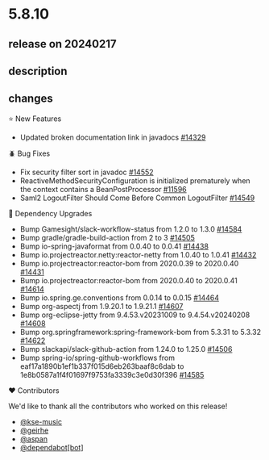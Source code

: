 # 5.8.10

## release on 20240217

## description

## changes

⭐ New Features

* Updated broken documentation link in javadocs <a href="https://github.com/spring-projects/spring-security/pull/14329" data-hovercard-type="pull_request" data-hovercard-url="/spring-projects/spring-security/pull/14329/hovercard">#14329</a>

🪲 Bug Fixes

* Fix security filter sort in javadoc <a href="https://github.com/spring-projects/spring-security/pull/14552" data-hovercard-type="pull_request" data-hovercard-url="/spring-projects/spring-security/pull/14552/hovercard">#14552</a>
* ReactiveMethodSecurityConfiguration is initialized prematurely when the context contains a BeanPostProcessor <a href="https://github.com/spring-projects/spring-security/issues/11596" data-hovercard-type="issue" data-hovercard-url="/spring-projects/spring-security/issues/11596/hovercard">#11596</a>
* Saml2 LogoutFilter Should Come Before Common LogoutFilter <a href="https://github.com/spring-projects/spring-security/pull/14549" data-hovercard-type="pull_request" data-hovercard-url="/spring-projects/spring-security/pull/14549/hovercard">#14549</a>

🔨 Dependency Upgrades

* Bump Gamesight/slack-workflow-status from 1.2.0 to 1.3.0 <a href="https://github.com/spring-projects/spring-security/pull/14584" data-hovercard-type="pull_request" data-hovercard-url="/spring-projects/spring-security/pull/14584/hovercard">#14584</a>
* Bump gradle/gradle-build-action from 2 to 3 <a href="https://github.com/spring-projects/spring-security/pull/14505" data-hovercard-type="pull_request" data-hovercard-url="/spring-projects/spring-security/pull/14505/hovercard">#14505</a>
* Bump io-spring-javaformat from 0.0.40 to 0.0.41 <a href="https://github.com/spring-projects/spring-security/pull/14438" data-hovercard-type="pull_request" data-hovercard-url="/spring-projects/spring-security/pull/14438/hovercard">#14438</a>
* Bump io.projectreactor.netty:reactor-netty from 1.0.40 to 1.0.41 <a href="https://github.com/spring-projects/spring-security/pull/14432" data-hovercard-type="pull_request" data-hovercard-url="/spring-projects/spring-security/pull/14432/hovercard">#14432</a>
* Bump io.projectreactor:reactor-bom from 2020.0.39 to 2020.0.40 <a href="https://github.com/spring-projects/spring-security/pull/14431" data-hovercard-type="pull_request" data-hovercard-url="/spring-projects/spring-security/pull/14431/hovercard">#14431</a>
* Bump io.projectreactor:reactor-bom from 2020.0.40 to 2020.0.41 <a href="https://github.com/spring-projects/spring-security/pull/14614" data-hovercard-type="pull_request" data-hovercard-url="/spring-projects/spring-security/pull/14614/hovercard">#14614</a>
* Bump io.spring.ge.conventions from 0.0.14 to 0.0.15 <a href="https://github.com/spring-projects/spring-security/pull/14464" data-hovercard-type="pull_request" data-hovercard-url="/spring-projects/spring-security/pull/14464/hovercard">#14464</a>
* Bump org-aspectj from 1.9.20.1 to 1.9.21.1 <a href="https://github.com/spring-projects/spring-security/pull/14607" data-hovercard-type="pull_request" data-hovercard-url="/spring-projects/spring-security/pull/14607/hovercard">#14607</a>
* Bump org-eclipse-jetty from 9.4.53.v20231009 to 9.4.54.v20240208 <a href="https://github.com/spring-projects/spring-security/pull/14608" data-hovercard-type="pull_request" data-hovercard-url="/spring-projects/spring-security/pull/14608/hovercard">#14608</a>
* Bump org.springframework:spring-framework-bom from 5.3.31 to 5.3.32 <a href="https://github.com/spring-projects/spring-security/pull/14622" data-hovercard-type="pull_request" data-hovercard-url="/spring-projects/spring-security/pull/14622/hovercard">#14622</a>
* Bump slackapi/slack-github-action from 1.24.0 to 1.25.0 <a href="https://github.com/spring-projects/spring-security/pull/14506" data-hovercard-type="pull_request" data-hovercard-url="/spring-projects/spring-security/pull/14506/hovercard">#14506</a>
* Bump spring-io/spring-github-workflows from eaf17a1890b1ef1b337f015d6eb263baaf8c6dab to 1e8b0587a1f4f01697f9753fa3339c3e0d30f396 <a href="https://github.com/spring-projects/spring-security/pull/14585" data-hovercard-type="pull_request" data-hovercard-url="/spring-projects/spring-security/pull/14585/hovercard">#14585</a>

❤️ Contributors

We'd like to thank all the contributors who worked on this release!

* <a href="https://github.com/kse-music">@kse-music</a>
* <a href="https://github.com/geirhe">@geirhe</a>
* <a href="https://github.com/aspan">@aspan</a>
* <a href="https://github.com/apps/dependabot">@dependabot[bot]</a>


